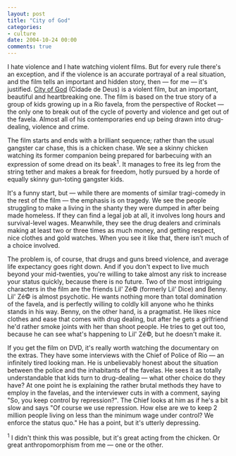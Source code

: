 ```yaml
---
layout: post
title: "City of God"
categories:
- culture
date: 2004-10-24 00:00
comments: true
---
```


<p>I hate violence and I hate watching violent films. But for every rule there's an exception, and if the violence is an accurate portrayal of a real situation, and the film tells an important and hidden story, then &mdash; for me &mdash; it's justified. <a href="http://www.imdb.com/title/tt0317248/">City of God</a> (Cidade de Deus) is a violent film, but an important, beautiful and heartbreaking one. The film is based on the true story of a group of kids growing up in a Rio favela, from the perspective of Rocket &mdash; the only one to break out of the cycle of poverty and violence and get out of the favela. Almost all of his contemporaries end up being drawn into drug-dealing, violence and crime.</p>

<p>The film starts and ends with a brilliant sequence; rather than the usual gangster car chase, this is a chicken chase. We see a skinny chicken watching its former companion being prepared for barbecuing with an expression of some dread on its beak<sup>1</sup>. It manages to free its leg from the string tether and makes a break for freedom, hotly pursued by a horde of equally skinny gun-toting gangster kids.</p>

<p>It's a funny start, but &mdash; while there are moments of similar tragi-comedy in the rest of the film &mdash; the emphasis is on tragedy. We see the people struggling to make a living in the shanty they were dumped in after being made homeless. If they can find a legal job at all, it involves long hours and survival-level wages. Meanwhile, they see the drug dealers and criminals making at least two or three times as much money, and getting respect, nice clothes and gold watches. When you see it like that, there isn't much of a choice involved.</p>

<p>The problem is, of course, that drugs and guns breed violence, and average life expectancy goes right down. And if you don't expect to live much beyond your mid-twenties, you're willing to take almost any risk to increase your status quickly, because there is no future. Two of the most intriguing characters in the film are the friends Lil' Z&eacute;© (formerly Lil' Dice) and Benny. Lil' Z&eacute;© is almost psychotic. He wants nothing more than total domination of the favela, and is perfectly willing to coldly kill anyone who he thinks stands in his way. Benny, on the other hand, is a pragmatist. He likes nice clothes and ease that comes with drug dealing, but after he gets a girlfriend he'd rather smoke joints with her than shoot people. He tries to get out too, because he can see what's happening to Lil' Z&eacute;©, but he doesn't make it.</p>

<p>If you get the film on DVD, it's really worth watching the documentary on the extras. They have some interviews with the Chief of Police of Rio &mdash; an infinitely tired looking man. He is unbelievably honest about the situation between the police and the inhabitants of the favelas. He sees it as totally understandable that kids turn to drug-dealing &mdash; what other choice do they have? At one point he is explaining the rather brutal methods they have to employ in the favelas, and the interviewer cuts in with a comment, saying "So, you keep control by repression?". The Chief looks at him as if he's a bit slow and says "Of course we use repression. How else are we to keep 2 million people living on less than the minimum wage under control? We enforce the status quo." He has a point, but it's utterly depressing.</p>

<p><sup>1</sup> I didn't think this was possible, but it's great acting from the chicken. Or great anthropomorphism from me &mdash; one or the other.</p>
